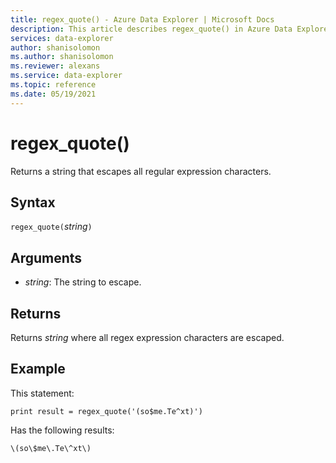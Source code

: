 ```yaml
---
title: regex_quote() - Azure Data Explorer | Microsoft Docs
description: This article describes regex_quote() in Azure Data Explorer.
services: data-explorer
author: shanisolomon
ms.author: shanisolomon
ms.reviewer: alexans
ms.service: data-explorer
ms.topic: reference
ms.date: 05/19/2021
---
```

# regex_quote()

Returns a string that escapes all regular expression characters.

## Syntax

`regex_quote(`*string*`)`

## Arguments

* *string*: The string to escape.

## Returns

Returns *string* where all regex expression characters are escaped.

## Example

This statement:

```kusto
print result = regex_quote('(so$me.Te^xt)')
```

Has the following results:
```
\(so\$me\.Te\^xt\)
```
